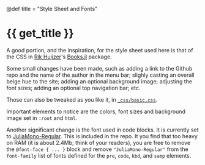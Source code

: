 @def title = "Style Sheet and Fonts"

# {{ get_title }}

A good portion, and the inspiration, for the style sheet used here is that of the CSS in [Rik Huijzer](https://github.com/rikhuijzer)'s [Books.jl](https://github.com/JuliaBooks/Books.jl) package.

Some small changes have been made, such as adding a link to the Github repo and the name of the author in the menu bar; slighly casting an overall beige hue to the site; adding an optional background image; adjusting the font sizes; adding an optional top navigation bar; etc.

Those can also be tweaked as you like it, in [`_css/basic.css`](/css/basic.css).

Important elements to notice are the colors, font sizes and background image set in `:root` and `html`.

Another significant change is the font used in code blocks. It is currently set to [JuliaMono-Regular](https://cormullion.github.io/pages/2020-07-26-JuliaMono/). This is included in the repo. It you find that too heavy on RAM (it is about 2.4Mb; think of your readers), you are free to remove the `@font-face { ... }` block and remove `"JuliaMono-Regular"` from the `font-family` list of fonts defined for the `pre`, `code`, `kbd`, and `samp` elements.
